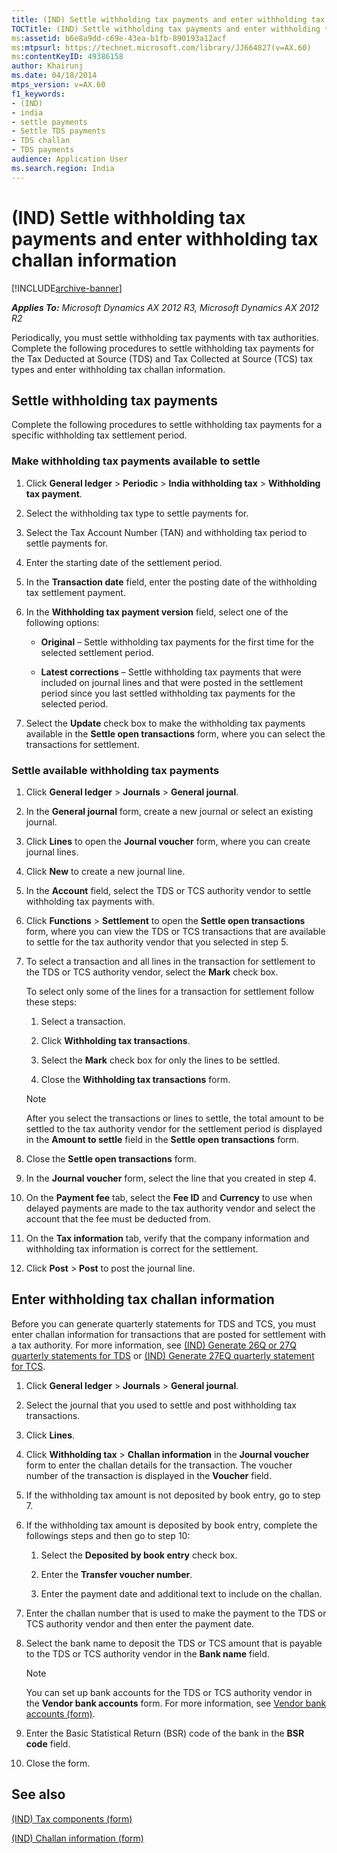 ```yaml
---
title: (IND) Settle withholding tax payments and enter withholding tax challan information
TOCTitle: (IND) Settle withholding tax payments and enter withholding tax challan information
ms:assetid: b6e8a9dd-c69e-43ea-b1fb-890193a12acf
ms:mtpsurl: https://technet.microsoft.com/library/JJ664827(v=AX.60)
ms:contentKeyID: 49386158
author: Khairunj
ms.date: 04/18/2014
mtps_version: v=AX.60
f1_keywords:
- (IND)
- india
- settle payments
- Settle TDS payments
- TDS challan
- TDS payments
audience: Application User
ms.search.region: India
---
```


# (IND) Settle withholding tax payments and enter withholding tax challan information 


[!INCLUDE[archive-banner](includes/archive-banner.md)]


_**Applies To:** Microsoft Dynamics AX 2012 R3, Microsoft Dynamics AX 2012 R2_

Periodically, you must settle withholding tax payments with tax authorities. Complete the following procedures to settle withholding tax payments for the Tax Deducted at Source (TDS) and Tax Collected at Source (TCS) tax types and enter withholding tax challan information.

## Settle withholding tax payments

Complete the following procedures to settle withholding tax payments for a specific withholding tax settlement period.

### Make withholding tax payments available to settle

1.  Click **General ledger** \> **Periodic** \> **India withholding tax** \> **Withholding tax payment**.

2.  Select the withholding tax type to settle payments for.

3.  Select the Tax Account Number (TAN) and withholding tax period to settle payments for.

4.  Enter the starting date of the settlement period.

5.  In the **Transaction date** field, enter the posting date of the withholding tax settlement payment.

6.  In the **Withholding tax payment version** field, select one of the following options:
    
      - **Original** – Settle withholding tax payments for the first time for the selected settlement period.
    
      - **Latest corrections** – Settle withholding tax payments that were included on journal lines and that were posted in the settlement period since you last settled withholding tax payments for the selected period.

7.  Select the **Update** check box to make the withholding tax payments available in the **Settle open transactions** form, where you can select the transactions for settlement.

### Settle available withholding tax payments

1.  Click **General ledger** \> **Journals** \> **General journal**.

2.  In the **General journal** form, create a new journal or select an existing journal.

3.  Click **Lines** to open the **Journal voucher** form, where you can create journal lines.

4.  Click **New** to create a new journal line.

5.  In the **Account** field, select the TDS or TCS authority vendor to settle withholding tax payments with.

6.  Click **Functions** \> **Settlement** to open the **Settle open transactions** form, where you can view the TDS or TCS transactions that are available to settle for the tax authority vendor that you selected in step 5.

7.  To select a transaction and all lines in the transaction for settlement to the TDS or TCS authority vendor, select the **Mark** check box.
    
    To select only some of the lines for a transaction for settlement follow these steps:
    
    1.  Select a transaction.
    
    2.  Click **Withholding tax transactions**.
    
    3.  Select the **Mark** check box for only the lines to be settled.
    
    4.  Close the **Withholding tax transactions** form.
    

    > [!NOTE]
    > <P>After you select the transactions or lines to settle, the total amount to be settled to the tax authority vendor for the settlement period is displayed in the <STRONG>Amount to settle</STRONG> field in the <STRONG>Settle open transactions</STRONG> form.</P>



8.  Close the **Settle open transactions** form.

9.  In the **Journal voucher** form, select the line that you created in step 4.

10. On the **Payment fee** tab, select the **Fee ID** and **Currency** to use when delayed payments are made to the tax authority vendor and select the account that the fee must be deducted from.

11. On the **Tax information** tab, verify that the company information and withholding tax information is correct for the settlement.

12. Click **Post** \> **Post** to post the journal line.

## Enter withholding tax challan information

Before you can generate quarterly statements for TDS and TCS, you must enter challan information for transactions that are posted for settlement with a tax authority. For more information, see [(IND) Generate 26Q or 27Q quarterly statements for TDS](ind-generate-26q-or-27q-quarterly-statements-for-tds.md) or [(IND) Generate 27EQ quarterly statement for TCS](ind-generate-27eq-quarterly-statement-for-tcs.md).

1.  Click **General ledger** \> **Journals** \> **General journal**.

2.  Select the journal that you used to settle and post withholding tax transactions.

3.  Click **Lines**.

4.  Click **Withholding tax** \> **Challan information** in the **Journal voucher** form to enter the challan details for the transaction. The voucher number of the transaction is displayed in the **Voucher** field.

5.  If the withholding tax amount is not deposited by book entry, go to step 7.

6.  If the withholding tax amount is deposited by book entry, complete the followings steps and then go to step 10:
    
    1.  Select the **Deposited by book entry** check box.
    
    2.  Enter the **Transfer voucher number**.
    
    3.  Enter the payment date and additional text to include on the challan.

7.  Enter the challan number that is used to make the payment to the TDS or TCS authority vendor and then enter the payment date.

8.  Select the bank name to deposit the TDS or TCS amount that is payable to the TDS or TCS authority vendor in the **Bank name** field.
    

    > [!NOTE]
    > <P>You can set up bank accounts for the TDS or TCS authority vendor in the <STRONG>Vendor bank accounts</STRONG> form. For more information, see <A href="https://technet.microsoft.com/library/aa589805(v=ax.60)">Vendor bank accounts (form)</A>.</P>



9.  Enter the Basic Statistical Return (BSR) code of the bank in the **BSR code** field.

10. Close the form.

## See also

[(IND) Tax components (form)](https://technet.microsoft.com/library/jj664734\(v=ax.60\))

[(IND) Challan information (form)](https://technet.microsoft.com/library/jj677847\(v=ax.60\))

  


